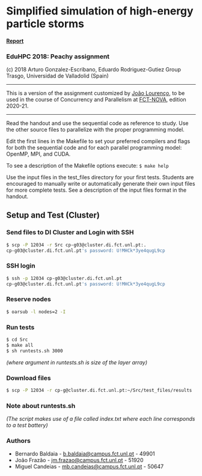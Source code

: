 # Simplified simulation of high-energy particle storms

#### [Report](Report/Report_49901_50647_51920.pdf)

### EduHPC 2018: Peachy assignment

(c) 2018 Arturo Gonzalez-Escribano, Eduardo Rodriguez-Gutiez
Group Trasgo, Universidad de Valladolid (Spain)

--------------------------------------------------------------

This is a version of the assignment customized by [João Lourenço](https://docentes.fct.unl.pt/joao-lourenco),
to be used in the course  of Concurrency and Parallelism at [FCT-NOVA](www.di.fct.unl.pt), 
edition 2020-21.

--------------------------------------------------------------

Read the handout and use the sequential code as reference to study.
Use the other source files to parallelize with the proper programming model.

Edit the first lines in the Makefile to set your preferred compilers and flags
for both the sequential code and for each parallel programming model: 
OpenMP, MPI, and CUDA.

To see a description of the Makefile options execute:
`$ make help`

Use the input files in the test_files directory for your first tests.
Students are encouraged to manually write or automatically generate
their own input files for more complete tests. See a description of
the input files format in the handout.

## Setup and Test (Cluster)
### Send files to DI Cluster and Login with SSH
```bash
$ scp -P 12034 -r Src cp-g03@cluster.di.fct.unl.pt:.
cp-g03@cluster.di.fct.unl.pt's password: U!MHCk*3ye4qugL9cp
```
### SSH login
```bash
$ ssh -p 12034 cp-g03@cluster.di.fct.unl.pt
cp-g03@cluster.di.fct.unl.pt's password: U!MHCk*3ye4qugL9cp
```

### Reserve nodes
```bash
$ oarsub -l nodes=2 -I
```

### Run tests
```bash
$ cd Src
$ make all
$ sh runtests.sh 3000
```
*(where argument in runtests.sh is size of the layer array)*

### Download files
```bash
$ scp -P 12034 -r cp-g@cluster.di.fct.unl.pt:~/Src/test_files/results .
```

### Note about runtests.sh
*(The script makes use of a file called index.txt where each line corresponds to a test battery)*

### Authors
* Bernardo Baldaia - b.baldaia@campus.fct.unl.pt - 49901
* João Frazão - jm.frazao@campus.fct.unl.pt - 51920
* Miguel Candeias - mb.candeias@campus.fct.unl.pt - 50647
